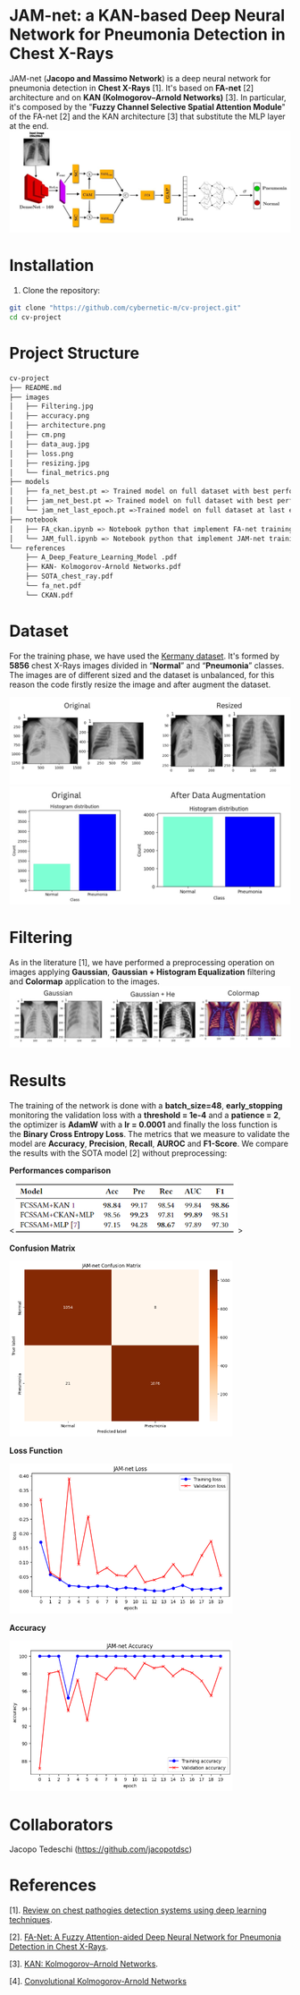 # JAM-net: a KAN-based Deep Neural Network for Pneumonia Detection in Chest X-Rays 

JAM-net (**Jacopo and Massimo Network**) is a deep neural network for pneumonia detection in **Chest X-Rays** [1]. It's based on **FA-net** [2] architecture and on **KAN (Kolmogorov–Arnold Networks)** [3].
In particular, it's composed by the "**Fuzzy Channel Selective Spatial Attention Module**" of the FA-net [2] and the KAN architecture [3] that substitute the MLP layer at the end.
![Alt Text](images/architecture.png)

# Installation
1. Clone the repository:  
 ```sh 
 git clone "https://github.com/cybernetic-m/cv-project.git"
 cd cv-project
 ```
# Project Structure 

```sh 
cv-project
├── README.md
├── images
│   ├── Filtering.jpg
│   ├── accuracy.png
│   ├── architecture.png
│   ├── cm.png
│   ├── data_aug.jpg
│   ├── loss.png
│   ├── resizing.jpg
│   └── final_metrics.png
├── models
│   ├── fa_net_best.pt => Trained model on full dataset with best performance on loss
│   ├── jam_net_best.pt => Trained model on full dataset with best performance on loss
│   └── jam_net_last_epoch.pt =>Trained model on full dataset at last epoch
├── notebook
│   ├── FA_ckan.ipynb => Notebook python that implement FA-net training with ckan
│   └── JAM_full.ipynb => Notebook python that implement JAM-net training
└── references
    ├── A_Deep_Feature_Learning_Model .pdf
    ├── KAN- Kolmogorov-Arnold Networks.pdf
    ├── SOTA_chest_ray.pdf
    └── fa_net.pdf
    └── CKAN.pdf
```
    
# Dataset
For the training phase, we have used the [Kermany dataset](https://data.mendeley.com/datasets/rscbjbr9sj/2). It's formed by **5856** chest X-Rays images divided in “**Normal**” and “**Pneumonia**” classes.
The images are of different sized and the dataset is unbalanced, for this reason the code firstly resize the image and after augment the dataset.

![Alt Text](images/resizing.jpg)
![Alt Text](images/data_aug.jpg)

# Filtering
As in the literature [1], we have performed a preprocessing operation on images applying **Gaussian**, **Gaussian + Histogram Equalization** filtering and **Colormap** application to the images.
![Alt Text](images/Filtering.jpg)

# Results
The training of the network is done with a **batch_size=48**, **early_stopping** monitoring the validation loss with a **threshold = 1e-4** and a **patience = 2**, the optimizer is **AdamW** with a **lr = 0.0001** and finally the loss function is the **Binary Cross Entropy Loss**. The metrics that we measure to validate the model are **Accuracy**, **Precision**, **Recall**, **AUROC** and **F1-Score**. We compare the results with the SOTA model [2] without preprocessing:

**Performances comparison**

<<img src="images/final_metrics.PNG" alt="Alt Text" width="400">>


**Confusion Matrix**

<img src="images/cm.png" alt="Alt Text" width="400">


**Loss Function**

<img src="images/loss.png" alt="Alt Text" width="400">


**Accuracy**

<img src="images/accuracy.png" alt="Alt Text" width="400">


# Collaborators
Jacopo Tedeschi (https://github.com/jacopotdsc)


# References
[1]. [Review on chest pathogies detection systems using deep learning techniques](https://link.springer.com/article/10.1007/s10462-023-10457-9#Abs1).

[2]. [FA-Net: A Fuzzy Attention-aided Deep Neural Network for Pneumonia Detection in Chest X-Rays](https://arxiv.org/pdf/2406.15117).

[3]. [KAN: Kolmogorov–Arnold Networks](https://arxiv.org/pdf/2404.19756).

[4]. [Convolutional Kolmogorov-Arnold Networks](https://arxiv.org/pdf/2406.13155)
